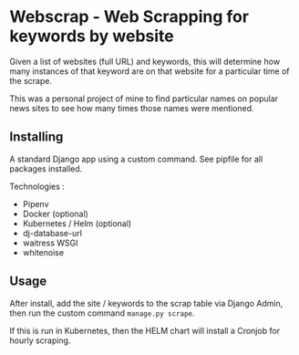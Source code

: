 # Webscrap - Web Scrapping for keywords by website

Given a list of websites (full URL) and keywords, this will determine how many instances of that keyword are on that website for a particular time of the scrape.

This was a personal project of mine to find particular names on popular news sites to see how many times those names were mentioned.

## Installing

A standard Django app using a custom command.  See pipfile for all packages installed.

Technologies :
- Pipenv
- Docker (optional)
- Kubernetes / Helm (optional)
- dj-database-url
- waitress WSGI
- whitenoise

## Usage

After install, add the site / keywords to the scrap table via Django Admin, then run the custom command `manage.py scrape`.

If this is run in Kubernetes, then the HELM chart will install a Cronjob for hourly scraping.

